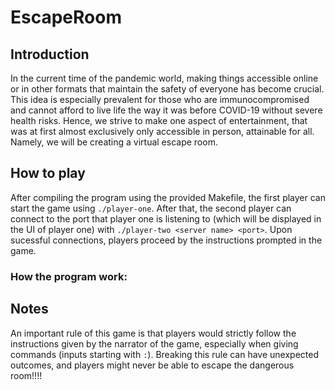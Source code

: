 # EscapeRoom

## Introduction
In the current time of the pandemic world, making things accessible online or in other
formats that maintain the safety of everyone has become crucial. This idea is especially prevalent
for those who are immunocompromised and cannot afford to live life the way it was before
COVID-19 without severe health risks. Hence, we strive to make one aspect of entertainment,
that was at first almost exclusively only accessible in person, attainable for all. Namely, we will
be creating a virtual escape room. 

## How to play
After compiling the program using the provided Makefile, the first player can start the game using `./player-one`. After that, the second player can connect to the port that player one is listening to (which will be displayed in the UI of player one) with `./player-two <server name> <port>`. Upon sucessful connections, players proceed by the instructions prompted in the game.

### How the program work:



## Notes
An important rule of this game is that players would strictly follow the instructions given by the narrator of the game, especially when giving commands (inputs starting with `:`). Breaking this rule can have unexpected outcomes, and players might never be able to escape the dangerous room!!!!
